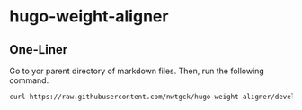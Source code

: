 # hugo-weight-aligner

## One-Liner

Go to yor parent directory of markdown files. Then, run the following command.

```bash
curl https://raw.githubusercontent.com/nwtgck/hugo-weight-aligner/develop/main.rb?token=AKbVOQFza8kZZHw4OPStSctMA8ZOi10tks5bp6KAwA%3D%3D | ruby
```
